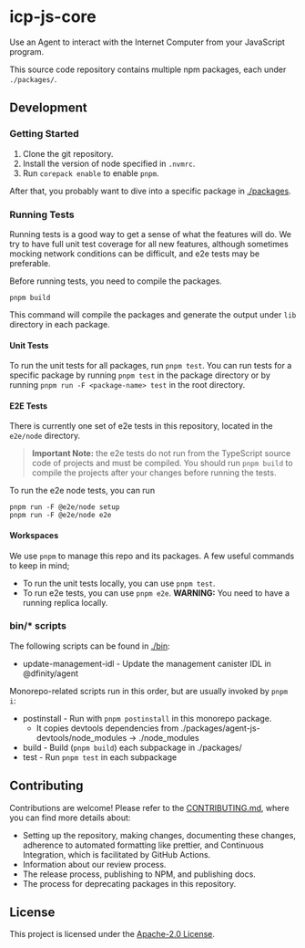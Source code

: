 # icp-js-core

Use an Agent to interact with the Internet Computer from your JavaScript program.

This source code repository contains multiple npm packages, each under `./packages/`.

## Development

### Getting Started

1. Clone the git repository.
2. Install the version of node specified in `.nvmrc`.
3. Run `corepack enable` to enable `pnpm`.

After that, you probably want to dive into a specific package in [./packages](./packages).

### Running Tests

Running tests is a good way to get a sense of what the features will do. We try to have full unit test coverage for all new features, although sometimes mocking network conditions can be difficult, and e2e tests may be preferable.

Before running tests, you need to compile the packages.

```shell
pnpm build
```

This command will compile the packages and generate the output under `lib` directory in each package.

#### Unit Tests

To run the unit tests for all packages, run `pnpm test`. You can run tests for a specific package by running `pnpm test` in the package directory or by running `pnpm run -F <package-name> test` in the root directory.

#### E2E Tests

There is currently one set of e2e tests in this repository, located in the `e2e/node` directory.

> **Important Note:** the e2e tests do not run from the TypeScript source code of projects and must be compiled. You should run `pnpm build` to compile the projects after your changes before running the tests.

To run the e2e node tests, you can run

```shell
pnpm run -F @e2e/node setup
pnpm run -F @e2e/node e2e
```

#### Workspaces

We use `pnpm` to manage this repo and its packages. A few useful
commands to keep in mind;

- To run the unit tests locally, you can use `pnpm test`.
- To run e2e tests, you can use `pnpm e2e`. **WARNING:** You need to have a running
  replica locally.

### bin/\* scripts

The following scripts can be found in [./bin](./bin):

- update-management-idl - Update the management canister IDL in @dfinity/agent

Monorepo-related scripts run in this order, but are usually invoked by `pnpm i`:

- postinstall - Run with `pnpm postinstall` in this monorepo package.
  - It copies devtools dependencies from ./packages/agent-js-devtools/node_modules -> ./node_modules
- build - Build (`pnpm build`) each subpackage in ./packages/
- test - Run `pnpm test` in each subpackage

## Contributing

Contributions are welcome! Please refer to the [CONTRIBUTING.md](.github/CONTRIBUTING.md), where you can find more details about:

- Setting up the repository, making changes, documenting these changes, adherence to automated formatting like prettier, and Continuous Integration, which is facilitated by GitHub Actions.
- Information about our review process.
- The release process, publishing to NPM, and publishing docs.
- The process for deprecating packages in this repository.

## License

This project is licensed under the [Apache-2.0 License](LICENSE).
